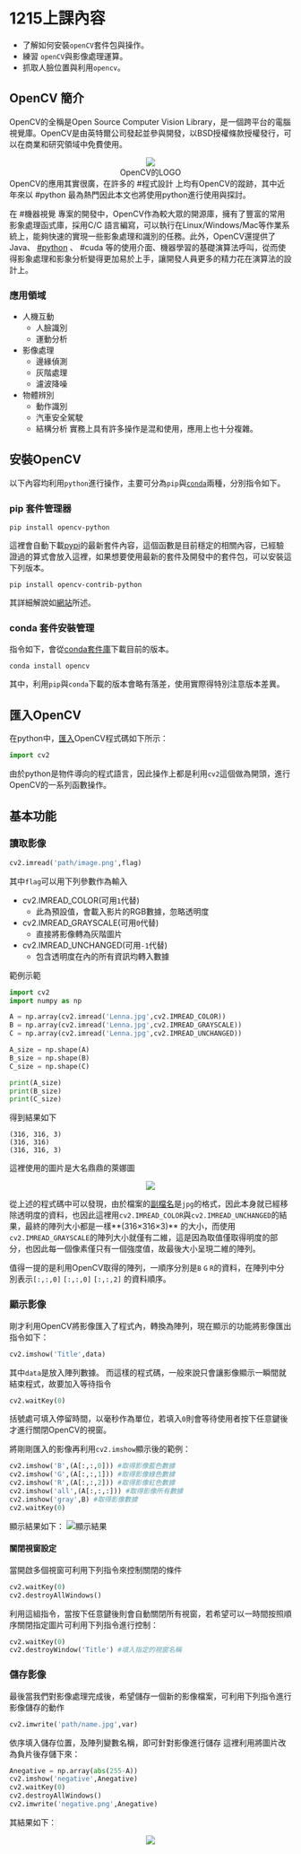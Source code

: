 # 1215上課內容

- 了解如何安裝`openCV`套件包與操作。
- 練習 `openCV`與影像處理運算。
- 抓取人臉位置與利用`opencv`。

## OpenCV 簡介
OpenCV的全稱是Open Source Computer Vision Library，是一個跨平台的電腦視覺庫。OpenCV是由英特爾公司發起並參與開發，以BSD授權條款授權發行，可以在商業和研究領域中免費使用。
<center> <img src="https://upload.wikimedia.org/wikipedia/commons/5/53/OpenCV_Logo_with_text.png"> 
</center>
<center>OpenCV的LOGO</center>
OpenCV的應用其實很廣，在許多的 #程式設計 上均有OpenCV的蹤跡，其中近年來以 #python 最為熱門因此本文也將使用python進行使用與探討。

在 #機器視覺 專案的開發中，OpenCV作為較大眾的開源庫，擁有了豐富的常用影象處理函式庫，採用C/C 語言編寫，可以執行在Linux/Windows/Mac等作業系統上，能夠快速的實現一些影象處理和識別的任務。此外，OpenCV還提供了Java、 [#python](%E4%BD%BF%E7%94%A8Python) 、 #cuda 等的使用介面、機器學習的基礎演算法呼叫，從而使得影象處理和影象分析變得更加易於上手，讓開發人員更多的精力花在演算法的設計上。
### 應用領域
- 人機互動
	- 人臉識別
	- 運動分析
- 影像處理
	- 邊緣偵測
	- 灰階處理
	- 濾波降噪
- 物體辨別
	- 動作識別
	- 汽車安全駕駛
	- 結構分析
實務上具有許多操作是混和使用，應用上也十分複雜。


##  安裝OpenCV
以下內容均利用`python`進行操作，主要可分為`pip`與[`conda`](conda用法)兩種，分別指令如下。
### pip 套件管理器
```shell
pip install opencv-python
```
這裡會自動下載[pypi](https://pypi.org/project/opencv-python/)的最新套件內容，這個函數是目前穩定的相關內容，已經驗證過的算式會放入這裡，如果想要使用最新的套件及開發中的套件包，可以安裝這下列版本。
```shell
pip install opencv-contrib-python
```
其詳細解說如[網站](https://pypi.org/project/opencv-contrib-python/)所述。

### conda 套件安裝管理
指令如下，會從[conda套件庫](https://anaconda.org/anaconda/opencv)下載目前的版本。
```shell
conda install opencv
```
其中，利用`pip`與`conda`下載的版本會略有落差，使用實際得特別注意版本差異。

## 匯入OpenCV
在python中，[匯入](python_import語句)OpenCV程式碼如下所示：
```py
import cv2 
```
由於python是物件導向的程式語言，因此操作上都是利用`cv2`這個做為開頭，進行OpenCV的一系列函數操作。

## 基本功能
### 讀取影像
```py
cv2.imread('path/image.png',flag)
```
其中`flag`可以用下列參數作為輸入
- cv2.IMREAD_COLOR(可用`1`代替)
	- 此為預設值，會載入影片的RGB數據，忽略透明度
- cv2.IMREAD_GRAYSCALE(可用`0`代替)
	- 直接將影像轉為灰階圖片
- cv2.IMREAD_UNCHANGED(可用`-1`代替)
	- 包含透明度在內的所有資訊均轉入數據

範例示範
```py
import cv2 
import numpy as np

A = np.array(cv2.imread('Lenna.jpg',cv2.IMREAD_COLOR))
B = np.array(cv2.imread('Lenna.jpg',cv2.IMREAD_GRAYSCALE))
C = np.array(cv2.imread('Lenna.jpg',cv2.IMREAD_UNCHANGED))

A_size = np.shape(A)
B_size = np.shape(B)
C_size = np.shape(C)

print(A_size)
print(B_size)
print(C_size)
```

得到結果如下
```shell
(316, 316, 3)
(316, 316)
(316, 316, 3)
```
這裡使用的圖片是大名鼎鼎的萊娜圖

<center> <img src="https://upload.wikimedia.org/wikipedia/zh/3/34/Lenna.jpg"> </center>

從上述的程式碼中可以發現，由於檔案的[副檔名](副檔名)是`jpg`的格式，因此本身就已經移除透明度的資料，也因此這裡用`cv2.IMREAD_COLOR`與`cv2.IMREAD_UNCHANGED`的結果，最終的陣列大小都是一樣**(316×316×3)** 的大小，而使用`cv2.IMREAD_GRAYSCALE`的陣列大小就僅有二維，這是因為取值僅取得明度的部分，也因此每一個像素僅只有一個強度值，故最後大小呈現二維的陣列。

值得一提的是利用OpenCV取得的陣列，一順序分別是`B` `G` `R`的資料，在陣列中分別表示`[:,:,0]` `[:,:,0]` `[:,:,2]` 的資料順序。

### 顯示影像
剛才利用OpenCV將影像匯入了程式內，轉換為陣列，現在顯示的功能將影像匯出
指令如下：
```py
cv2.imshow('Title',data)
```
其中`data`是放入陣列數據。
而這樣的程式碼，一般來說只會讓影像顯示一瞬間就結束程式，故要加入等待指令

```py
cv2.waitKey(0)
```
括號處可填入停留時間，以毫秒作為單位，若填入`0`則會等待使用者按下任意鍵後才進行關閉OpenCV的視窗。

將剛剛匯入的影像再利用`cv2.imshow`顯示後的範例：
```py
cv2.imshow('B',(A[:,:,0])) #取得影像藍色數據
cv2.imshow('G',(A[:,:,1])) #取得影像綠色數據
cv2.imshow('R',(A[:,:,2])) #取得影像紅色數據
cv2.imshow('all',(A[:,:,:])) #取得影像所有數據
cv2.imshow('gray',B) #取得影像數據
cv2.waitKey(0)
```

顯示結果如下：
![顯示結果](https://github.com/edwardhome/Notebook/blob/main/picture/imshow_test.jpg?raw=true)
#### 關閉視窗設定
當開啟多個視窗可利用下列指令來控制關閉的條件
```py
cv2.waitKey(0)
cv2.destroyAllWindows()
```
利用這組指令，當按下任意鍵後則會自動關閉所有視窗，若希望可以一時間按照順序關閉指定圖片可利用下列指令進行控制：
```py
cv2.waitKey(0)
cv2.destroyWindow('Title') #填入指定的視窗名稱
```

### 儲存影像
最後當我們對影像處理完成後，希望儲存一個新的影像檔案，可利用下列指令進行影像儲存的動作
```py
cv2.imwrite('path/name.jpg',var)
```
依序填入儲存位置，及陣列變數名稱，即可針對影像進行儲存
這裡利用將圖片改為負片後存儲下來：
```py
Anegative = np.array(abs(255-A))
cv2.imshow('negative',Anegative)
cv2.waitKey(0)
cv2.destroyAllWindows()
cv2.imwrite('negative.png',Anegative)
```
其結果如下：
<center><img src="https://github.com/edwardhome/Notebook/blob/main/opencv_test/negative.png?raw=true"></center>

## 